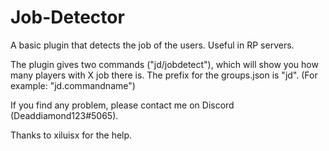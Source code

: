 # Job-Detector
A basic plugin that detects the job of the users. Useful in RP servers. 

The plugin gives two commands ("jd/jobdetect"), which will show you how many players with X job there is. The prefix for the groups.json is "jd". (For example: "jd.commandname")

If you find any problem, please contact me on Discord (Deaddiamond123#5065).

Thanks to xiluisx for the help. 
